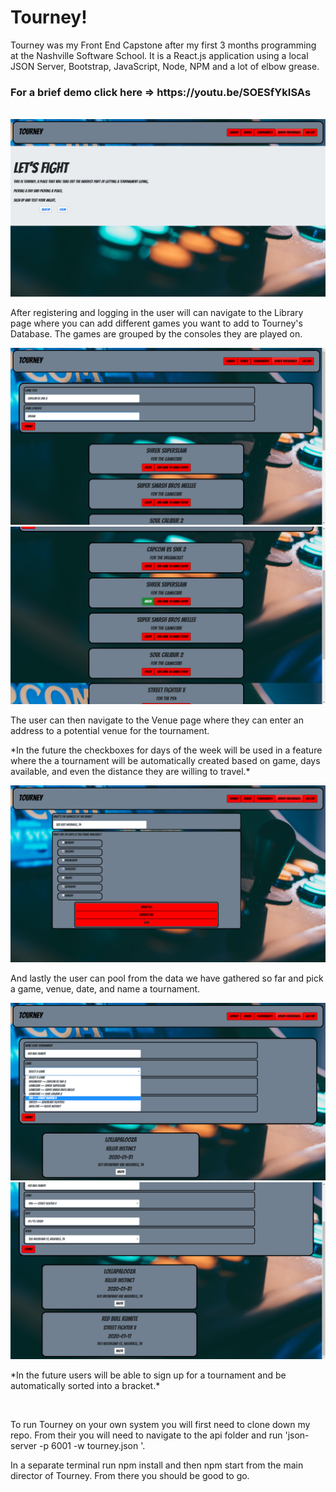 <h1>Tourney!</h1>
<p>Tourney was my Front End Capstone after my first 3 months programming at the Nashville Software School.  It is a React.js application using a local JSON Server, Bootstrap, JavaScript, Node, NPM and a lot of elbow grease.</p>
<h3>For a brief demo click here => https://youtu.be/SOESfYkISAs</h3>
<br />
<div>
<img src="src/components/thumbnails/Screenshot (38).png">
  </div>
<p>After registering and logging in the user will can navigate to the Library page where you can add different games you want to add to Tourney's Database.  The games are grouped by the consoles they are played on.</p>
<img src="src/components/thumbnails/Screenshot (39).png">
<img src="src/components/thumbnails/Screenshot (40).png">
<p>The user can then navigate to the Venue page where they can enter an address to a potential venue for the tournament.<p>

<p>*In the future the checkboxes for days of the week will be used in a feature where the a tournament will be automatically created based on game, days available, and even the distance they are willing to travel.*</p>

<img src="src/components/thumbnails/Screenshot (41).png">
<p>And lastly the user can pool from the data we have gathered so far and pick a game, venue, date, and name a tournament.</p>
<img src="src/components/thumbnails/Screenshot (42).png">
<img src="src/components/thumbnails/Screenshot (43).png">
<p>*In the future users will be able to sign up for a tournament and be automatically sorted into a bracket.*</p>
<br/>
<p>To run Tourney on your own system you will first need to clone down my repo.  From their you will need to navigate to the api folder and run 'json-server -p 6001 -w tourney.json '.</p>
<p>In a separate terminal run npm install and then npm start from the main director of Tourney.  From there you should be good to go.</p>




